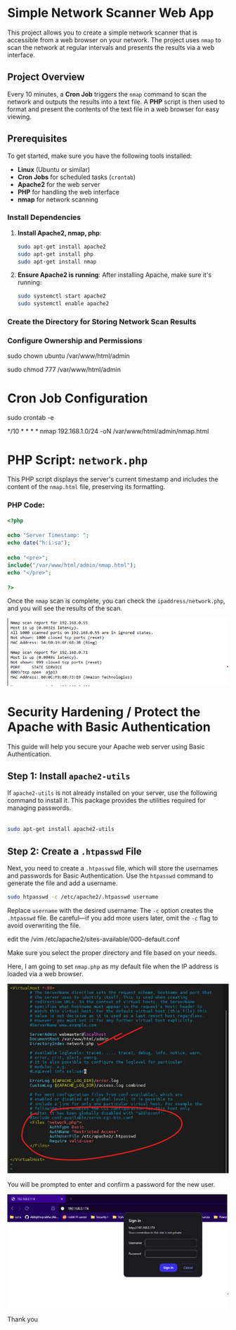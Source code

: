 # Simple Network Scanner Web App

This project allows you to create a simple network scanner that is accessible from a web browser on your network. The project uses `nmap` to scan the network at regular intervals and presents the results via a web interface.

## Project Overview

Every 10 minutes, a **Cron Job** triggers the `nmap` command to scan the network and outputs the results into a text file. A **PHP** script is then used to format and present the contents of the text file in a web browser for easy viewing.

## Prerequisites

To get started, make sure you have the following tools installed:

- **Linux** (Ubuntu or similar)
- **Cron Jobs** for scheduled tasks (`crontab`)
- **Apache2** for the web server
- **PHP** for handling the web interface
- **nmap** for network scanning

### Install Dependencies

1. **Install Apache2, nmap, php**:
    ```bash
    sudo apt-get install apache2
    sudo apt-get install php
    sudo apt-get install nmap
    ```

2. **Ensure Apache2 is running**:
    After installing Apache, make sure it's running:
    ```bash
    sudo systemctl start apache2
    sudo systemctl enable apache2
    ```

### Create the Directory for Storing Network Scan Results

### Configure Ownership and Permissions 

sudo chown ubuntu /var/www/html/admin

sudo chmod 777 /var/www/html/admin

# Cron Job Configuration

sudo crontab -e

*/10 * * * * nmap 192.168.1.0/24 -oN /var/www/html/admin/nmap.html

# PHP Script: `network.php`

This PHP script displays the server's current timestamp and includes the content of the `nmap.html` file, preserving its formatting.

### PHP Code:

```php
<?php

echo "Server Timestamp: ";
echo date("h:i:sa");

echo "<pre>";
include("/var/www/html/admin/nmap.html");
echo "</pre>";

?>

```

Once the `nmap` scan is complete, you can check the `ipaddress/network.php`, and you will see the results of the scan.

![alt text](scan_Resultd.png)

# Security Hardening / Protect the Apache with Basic Authentication

This guide will help you secure your Apache web server using Basic Authentication.

## Step 1: Install `apache2-utils`

If `apache2-utils` is not already installed on your server, use the following command to install it. This package provides the utilities required for managing passwords.

```bash

sudo apt-get install apache2-utils

```
## Step 2: Create a `.htpasswd` File

Next, you need to create a `.htpasswd` file, which will store the usernames and passwords for Basic Authentication. Use the `htpasswd` command to generate the file and add a username.

```bash
sudo htpasswd -c /etc/apache2/.htpasswd username
```
Replace `username` with the desired username. The `-c` option creates the `.htpasswd` file. Be careful—if you add more users later, omit the `-c` flag to avoid overwriting the file.

edit the /vim /etc/apache2/sites-available/000-default.conf

Make sure you select the proper directory and file based on your needs. 

Here, I am going to set `nmap.php` as my default file when the IP address is loaded via a web browser.


![alt text](<directory _sitesavailable.png>)



You will be prompted to enter and confirm a password for the new user.

![alt text](<adminlogin portal .png>)

Thank you 





